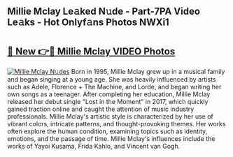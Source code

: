 ## Millie Mclay Le𝚊ked N𝚞de - Part-7PA Video Le𝚊ks - Hot Onlyf𝚊ns Photos NWXi1

# <h2><a href="http://ac12879.deff.icu/?id=Millie+Mclay">🔗 New 👉🔴 Millie Mclay VIDEO Photos</a></h2>

[![Millie Mclay N𝚞des](https://i.imgur.com/rIISA9y.gif)](http://ac12879.deff.icu/?id=Millie+Mclay)
Born in 1995, Millie Mclay grew up in a musical family and began singing at a young age. She was heavily influenced by artists such as Adele, Florence + The Machine, and Lorde, and began writing her own songs as a teenager. After completing her education, Millie Mclay released her debut single "Lost in the Moment" in 2017, which quickly gained traction online and caught the attention of music industry professionals. Millie Mclay's artistic style is characterized by her use of vibrant colors, intricate patterns, and thought-provoking themes. Her works often explore the human condition, examining topics such as identity, emotions, and the passage of time. Millie Mclay's influences include the works of Yayoi Kusama, Frida Kahlo, and Vincent van Gogh.
